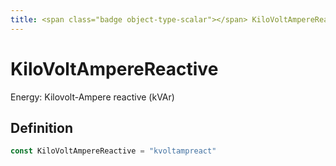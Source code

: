 ```yaml
---
title: <span class="badge object-type-scalar"></span> KiloVoltAmpereReactive
---
```

# <span class="badge object-type-scalar"></span> KiloVoltAmpereReactive

Energy: Kilovolt-Ampere reactive (kVAr)

## Definition

```go
const KiloVoltAmpereReactive = "kvoltampreact"
```
